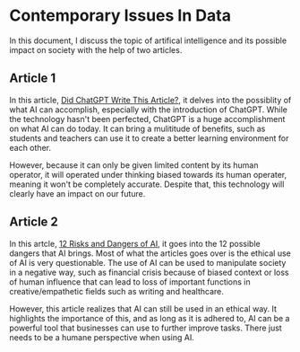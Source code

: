 # Contemporary Issues In Data
In this document, I discuss the topic of artifical intelligence and its possible impact on society with the help of two articles.

## Article 1
In this article, [Did ChatGPT Write This Article?](https://gwtoday.gwu.edu/did-chatgpt-write-article), it delves into the possiblity of what AI can accomplish, especially with the introduction of ChatGPT. While the technology hasn't been perfected, ChatGPT is a huge accomplishment on what AI can do today. It can bring a mulititude of benefits, such as students and teachers can use it to create a better learning environment for each other.

However, because it can only be given limited content by its human operator, it will operated under thinking biased towards its human operater, meaning it won't be completely accurate. Despite that, this technology will clearly have an impact on our future.

## Article 2
In this artcle, [12 Risks and Dangers of AI](https://builtin.com/artificial-intelligence/risks-of-artificial-intelligence), it goes into the 12 possible dangers that AI brings. Most of what the articles goes over is the ethical use of AI is very questionable. The use of AI can be used to manipulate society in a negative way, such as financial crisis because of biased context or loss of human influence that can lead to loss of important functions in creative/empathetic fields such as writing and healthcare.

However, this article realizes that AI can still be used in an ethical way. It highlights the importance of this, and as long as it is adhered to, AI can be a powerful tool that businesses can use to further improve tasks. There just needs to be a humane perspective when using AI.

